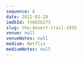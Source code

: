 ```yaml
---
sequence: 6
date: 2012-02-28
imdbId: tt0026273
slug: the-desert-trail-1935
venue: null
venueNotes: null
medium: Netflix
mediumNotes: null
---
```


